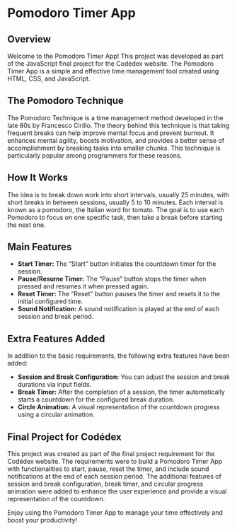 # Pomodoro Timer App

## Overview
Welcome to the Pomodoro Timer App! This project was developed as part of the JavaScript final project for the Codédex website. The Pomodoro Timer App is a simple and effective time management tool created using HTML, CSS, and JavaScript.


## The Pomodoro Technique
The Pomodoro Technique is a time management method developed in the late 80s by Francesco Cirillo. The theory behind this technique is that taking frequent breaks can help improve mental focus and prevent burnout. It enhances mental agility, boosts motivation, and provides a better sense of accomplishment by breaking tasks into smaller chunks. This technique is particularly popular among programmers for these reasons.


## How It Works
The idea is to break down work into short intervals, usually 25 minutes, with short breaks in between sessions, usually 5 to 10 minutes. Each interval is known as a pomodoro, the Italian word for tomato. The goal is to use each Pomodoro to focus on one specific task, then take a break before starting the next one.


## Main Features
- **Start Timer:** The “Start” button initiates the countdown timer for the session.
- **Pause/Resume Timer:** The “Pause” button stops the timer when pressed and resumes it when pressed again.
- **Reset Timer:** The “Reset” button pauses the timer and resets it to the initial configured time.
- **Sound Notification:** A sound notification is played at the end of each session and break period.


## Extra Features Added
In addition to the basic requirements, the following extra features have been added:

- **Session and Break Configuration:** You can adjust the session and break durations via input fields.
- **Break Timer:** After the completion of a session, the timer automatically starts a countdown for the configured break duration.
- **Circle Animation:** A visual representation of the countdown progress using a circular animation.


## Final Project for Codédex
This project was created as part of the final project requirement for the Codédex website. The requirements were to build a Pomodoro Timer App with functionalities to start, pause, reset the timer, and include sound notifications at the end of each session period. The additional features of session and break configuration, break timer, and circular progress animation were added to enhance the user experience and provide a visual representation of the countdown.

Enjoy using the Pomodoro Timer App to manage your time effectively and boost your productivity!
